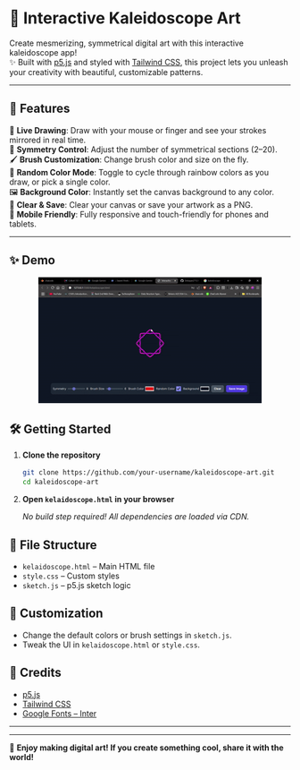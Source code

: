 

# 🎨 Interactive Kaleidoscope Art

Create mesmerizing, symmetrical digital art with this interactive kaleidoscope app!<br>
✨ Built with [p5.js](https://p5js.org/) and styled with [Tailwind CSS](https://tailwindcss.com/), this project lets you unleash your creativity with beautiful, customizable patterns.

---

## 🚀 Features

🌈 **Live Drawing**: Draw with your mouse or finger and see your strokes mirrored in real time.<br>
🔢 **Symmetry Control**: Adjust the number of symmetrical sections (2–20).<br>
🖌️ **Brush Customization**: Change brush color and size on the fly.<br>
🎲 **Random Color Mode**: Toggle to cycle through rainbow colors as you draw, or pick a single color.<br>
🖼️ **Background Color**: Instantly set the canvas background to any color.<br>
🧹 **Clear & Save**: Clear your canvas or save your artwork as a PNG.<br>
📱 **Mobile Friendly**: Fully responsive and touch-friendly for phones and tablets.

---


## ✨ Demo

<p align="center">
  <img src="demo.gif" alt="Kaleidoscope Demo" width="400"/>
</p>



## 🛠️ Getting Started

1. **Clone the repository**
   ```sh
   git clone https://github.com/your-username/kaleidoscope-art.git
   cd kaleidoscope-art
   ```
2. **Open `kelaidoscope.html` in your browser**

   _No build step required! All dependencies are loaded via CDN._


## 📁 File Structure

- `kelaidoscope.html` – Main HTML file
- `style.css` – Custom styles
- `sketch.js` – p5.js sketch logic


## 🧩 Customization

- Change the default colors or brush settings in `sketch.js`.
- Tweak the UI in `kelaidoscope.html` or `style.css`.


## 🙏 Credits

- [p5.js](https://p5js.org/)
- [Tailwind CSS](https://tailwindcss.com/)
- [Google Fonts – Inter](https://fonts.google.com/specimen/Inter)

---


---

🌟 **Enjoy making digital art! If you create something cool, share it with the world!**
